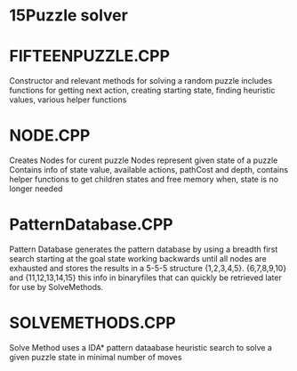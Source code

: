 # 15Puzzle solver

# FIFTEENPUZZLE.CPP
  Constructor and relevant methods for solving a random puzzle
  includes functions for
    getting next action,
    creating starting state,
    finding heuristic values, 
    various helper functions
    
# NODE.CPP  
  Creates Nodes for curent puzzle Nodes represent given state of a puzzle
    Contains info of state value, available actions, pathCost and depth,
    contains helper functions to get children states and free memory when,
    state is no longer needed
      
# PatternDatabase.CPP
  Pattern Database generates the pattern database by using a breadth first search starting at the goal state
  working backwards until all nodes are exhausted and stores the results in a 5-5-5 structure {1,2,3,4,5}. {6,7,8,9,10} and      {11,12,13,14,15} this info in binaryfiles that can quickly be retrieved later for use by SolveMethods.
  
# SOLVEMETHODS.CPP
  Solve Method uses a  IDA* pattern dataabase heuristic search to solve a given puzzle state in minimal number of moves
